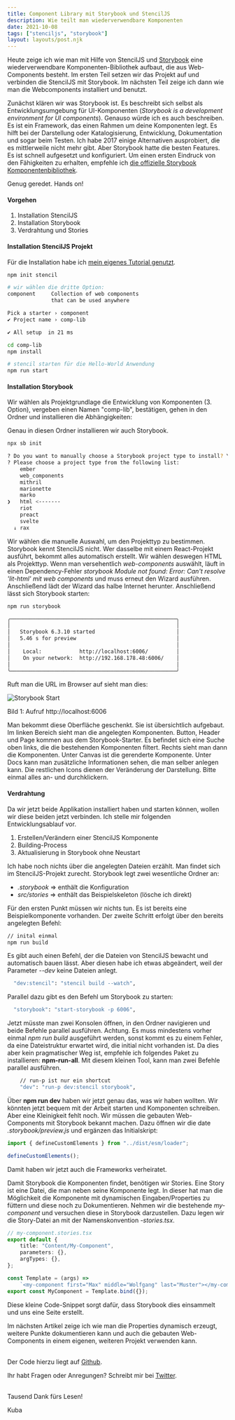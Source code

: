 ```yaml
---
title: Component Library mit Storybook und StencilJS
description: Wie teilt man wiederverwendbare Komponenten
date: 2021-10-08
tags: ["stenciljs", "storybook"]
layout: layouts/post.njk
---
```


Heute zeige ich wie man mit Hilfe von StencilJS und [Storybook](https://storybook.js.org/) eine wiederverwendbare Komponenten-Bibliothek aufbaut, die aus Web-Components besteht. Im ersten Teil setzen wir das Projekt auf und verbinden die StencilJS mit Storybook. Im nächsten Teil zeige ich dann wie man die Webcomponents installiert und benutzt. <!-- endOfPreview -->

Zunächst klären wir was Storybook ist. Es beschreibt sich selbst als Entwicklungsumgebung für UI-Komponenten (_Storybook is a development environment for UI components_). Genauso würde ich es auch beschreiben. Es ist ein Framework, das einen Rahmen um deine Komponenten legt. Es hilft bei der Darstellung oder Katalogisierung, Entwicklung, Dokumentation und sogar beim Testen. Ich habe 2017 einige Alternativen ausprobiert, die es mittlerweile nicht mehr gibt. Aber Storybook hatte die besten Features. Es ist schnell aufgesetzt und konfiguriert. Um einen ersten Eindruck von den Fähigkeiten zu erhalten, empfehle ich [die offizielle Storybook Komponentenbibliothek](https://next--storybookjs.netlify.app/official-storybook/?path=/story/addons-a11y-basebutton--default).

Genug geredet. Hands on!

#### Vorgehen

1. Installation StencilJS
2. Installation Storybook
3. Verdrahtung und Stories

#### Installation StencilJS Projekt

Für die Installation habe ich [mein eigenes Tutorial genutzt](https://derkuba.de/content/posts/stenciljs/projekt-aufsetzen/).

```bash
npm init stencil

# wir wählen die dritte Option:
component     Collection of web components
              that can be used anywhere

Pick a starter › component
✔ Project name › comp-lib

✔ All setup  in 21 ms

cd comp-lib
npm install

# stencil starten für die Hello-World Anwendung
npm run start
```

#### Installation Storybook

Wir wählen als Projektgrundlage die Entwicklung von Komponenten (3. Option), vergeben einen Namen "comp-lib", bestätigen, gehen in den Ordner und installieren die Abhängigkeiten:

Genau in diesen Ordner installieren wir auch Storybook.

```bash
npx sb init

? Do you want to manually choose a Storybook project type to install? Y
? Please choose a project type from the following list:
    ember
    web_components
    mithril
    marionette
    marko
❯   html <-------
    riot
    preact
    svelte
  ↓ rax

```

Wir wählen die manuelle Auswahl, um den Projekttyp zu bestimmen. Storybook kennt StencilJS nicht. Wer dasselbe mit einem React-Projekt ausführt, bekommt alles automatisch erstellt.
Wir wählen deswegen HTML als Projekttyp. Wenn man versehentlich _web-components_ auswählt, läuft in einen Dependency-Fehler _storybook Module not found: Error: Can't resolve 'lit-html' mit web components_ und muss erneut den Wizard ausführen. Anschließend lädt der Wizard das halbe Internet herunter. Anschließend lässt sich Storybook starten:

```bash
npm run storybook

╭─────────────────────────────────────────────────────╮
│                                                     │
│   Storybook 6.3.10 started                          │
│   5.46 s for preview                                │
│                                                     │
│    Local:            http://localhost:6006/         │
│    On your network:  http://192.168.178.48:6006/    │
│                                                     │
╰─────────────────────────────────────────────────────╯
```

Ruft man die URL im Browser auf sieht man dies:

![Storybook Start](/img/1021/storybook.png "Storybook")<div class="has-text-right image-subline">Bild 1: Aufruf http://localhost:6006</div>

Man bekommt diese Oberfläche geschenkt. Sie ist übersichtlich aufgebaut. Im linken Bereich sieht man die angelegten Komponenten. Button, Header und Page kommen aus dem Storybook-Starter. Es befindet sich eine Suche oben links, die die bestehenden Komponenten filtert. Rechts sieht man dann die Komponenten. Unter Canvas ist die gerenderte Komponente. Unter Docs kann man zusätzliche Informationen sehen, die man selber anlegen kann. Die restlichen Icons dienen der Veränderung der Darstellung. Bitte einmal alles an- und durchklickern.

#### Verdrahtung

Da wir jetzt beide Applikation installiert haben und starten können, wollen wir diese beiden jetzt verbinden. Ich stelle mir folgenden Entwicklungsablauf vor.

1. Erstellen/Verändern einer StencilJS Komponente
2. Building-Process
3. Aktualisierung in Storybook ohne Neustart

Ich habe noch nichts über die angelegten Dateien erzählt. Man findet sich im StencilJS-Projekt zurecht. Storybook legt zwei wesentliche Ordner an:

-   _.storybook_ => enthält die Konfiguration
-   _src/stories_ => enthält das Beispielskeleton (lösche ich direkt)

Für den ersten Punkt müssen wir nichts tun. Es ist bereits eine Beispielkomponente vorhanden. Der zweite Schritt erfolgt über den bereits angelegten Befehl:

```bash
// inital einmal
npm run build
```

Es gibt auch einen Befehl, der die Dateien von StencilJS bewacht und automatisch bauen lässt. Aber diesen habe ich etwas abgeändert, weil der Parameter _--dev_ keine Dateien anlegt.

```bash
  "dev:stencil": "stencil build --watch",
```

Parallel dazu gibt es den Befehl um Storybook zu starten:

```bash
  "storybook": "start-storybook -p 6006",
```

Jetzt müsste man zwei Konsolen öffnen, in den Ordner navigieren und beide Befehle parallel ausführen. Achtung. Es muss mindestens vorher einmal _npm run build_ ausgeführt werden, sonst kommt es zu einem Fehler, da eine Dateistruktur erwartet wird, die initial nicht vorhanden ist.
Da dies aber kein pragmatischer Weg ist, empfehle ich folgendes Paket zu installieren: **npm-run-all**. Mit diesem kleinen Tool, kann man zwei Befehle parallel ausführen.

```bash
    // run-p ist nur ein shortcut
    "dev": "run-p dev:stencil storybook",
```

Über **npm run dev** haben wir jetzt genau das, was wir haben wollten. Wir könnten jetzt bequem mit der Arbeit starten und Komponenten schreiben. Aber eine Kleinigkeit fehlt noch. Wir müssen die gebauten Web-Components mit Storybook bekannt machen. Dazu öffnen wir die date _.storybook/preview.js_ und ergänzen das Initialskript:

```js
import { defineCustomElements } from "../dist/esm/loader";

defineCustomElements();
```

Damit haben wir jetzt auch die Frameworks verheiratet.

Damit Storybook die Komponenten findet, benötigen wir Stories. Eine Story ist eine Datei, die man neben seine Komponente legt. In dieser hat man die Möglichkeit die Komponente mit dynamischen Eingaben/Properties zu füttern und diese noch zu Dokumentieren. Nehmen wir die bestehende _my-component_ und versuchen diese in Storybook darzustellen.
Dazu legen wir die Story-Datei an mit der Namenskonvention _-stories.tsx_.

```ts
// my-component.stories.tsx
export default {
    title: "Content/My-Component",
    parameters: {},
    argTypes: {},
};

const Template = (args) =>
    `<my-component first="Max" middle="Wolfgang" last="Muster"></my-component>`;
export const MyComponent = Template.bind({});
```

Diese kleine Code-Snippet sorgt dafür, dass Storybook dies einsammelt und uns eine Seite erstellt.

Im nächsten Artikel zeige ich wie man die Properties dynamisch erzeugt, weitere Punkte dokumentieren kann und auch die gebauten Web-Components in einem eigenen, weiteren Projekt verwenden kann.

\
Der Code hierzu liegt auf [Github](https://github.com/derKuba/stenciljs-tutorial/tree/main/component-lib).

Ihr habt Fragen oder Anregungen? Schreibt mir bei [Twitter](https://twitter.com/der_kuba).

\
Tausend Dank fürs Lesen!

Kuba
